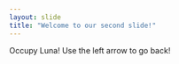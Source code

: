 ```yaml
---
layout: slide
title: "Welcome to our second slide!"
---
```

Occupy Luna!
Use the left arrow to go back!

